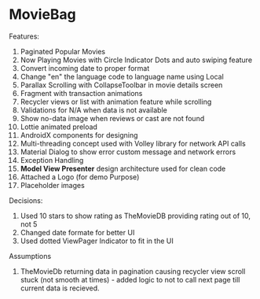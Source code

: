 # MovieBag

Features:
1. Paginated Popular Movies
2. Now Playing Movies with Circle Indicator Dots and auto swiping feature
3. Convert incoming date to proper format
4. Change "en" the language code to language name using Local
5. Parallax Scrolling with CollapseToolbar in movie details screen
6. Fragment with transaction animations
7. Recycler views or list with animation feature while scrolling
8. Validations for N/A when data is not available
9. Show no-data image when reviews or cast are not found
10. Lottie animated preload
11. AndroidX components for designing
12. Multi-threading concept used with Volley library for network API calls
13. Material Dialog to show error custom message and network errors
14. Exception Handling
15. <b>Model View Presenter</b> design architecture used for clean code
16. Attached a Logo (for demo Purpose)
17. Placeholder images


Decisions:
1. Used 10 stars to show rating as TheMovieDB providing rating out of 10, not 5
2. Changed date formate for better UI
3. Used dotted ViewPager Indicator to fit in the UI

Assumptions
1. TheMovieDb returning data in pagination causing recycler view scroll stuck (not smooth at times) - added 
logic to not to call next page till current data is recieved. 
